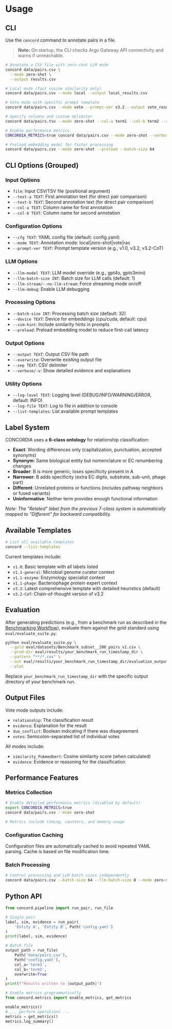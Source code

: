 # Usage

## CLI

Use the `concord` command to annotate pairs in a file.

> **Note:** On startup, the CLI checks Argo Gateway API connectivity and warns if unreachable.

```bash
# Annotate a CSV file with zero-shot LLM mode
concord data/pairs.csv \
  --mode zero-shot \
  --output results.csv

# Local mode (fast cosine similarity only)
concord data/pairs.csv --mode local --output local_results.csv

# Vote mode with specific prompt template
concord data/pairs.csv --mode vote --prompt-ver v3.2 --output vote_results.csv

# Specify columns and custom delimiter
concord data/pairs.tsv --mode zero-shot --col-a term1 --col-b term2 --sep '\t'

# Enable performance metrics
CONCORDIA_METRICS=true concord data/pairs.csv --mode zero-shot --verbose

# Preload embedding model for faster processing
concord data/pairs.csv --mode zero-shot --preload --batch-size 64
```

## CLI Options (Grouped)

### Input Options
- `file`: Input CSV/TSV file (positional argument)
- `--text-a TEXT`: First annotation text (for direct pair comparison)
- `--text-b TEXT`: Second annotation text (for direct pair comparison)
- `--col-a TEXT`: Column name for first annotation
- `--col-b TEXT`: Column name for second annotation

### Configuration Options
- `--cfg TEXT`: YAML config file (default: config.yaml)
- `--mode TEXT`: Annotation mode: local|zero-shot|vote|rac
- `--prompt-ver TEXT`: Prompt template version (e.g., v1.0, v3.2, v3.2-CoT)

### LLM Options
- `--llm-model TEXT`: LLM model override (e.g., gpt4o, gpto3mini)
- `--llm-batch-size INT`: Batch size for LLM calls (default: 1)
- `--llm-stream/--no-llm-stream`: Force streaming mode on/off
- `--llm-debug`: Enable LLM debugging

### Processing Options
- `--batch-size INT`: Processing batch size (default: 32)
- `--device TEXT`: Device for embeddings (cpu/cuda, default: cpu)
- `--sim-hint`: Include similarity hints in prompts
- `--preload`: Preload embedding model to reduce first-call latency

### Output Options
- `--output TEXT`: Output CSV file path
- `--overwrite`: Overwrite existing output file
- `--sep TEXT`: CSV delimiter
- `--verbose/-v`: Show detailed evidence and explanations

### Utility Options
- `--log-level TEXT`: Logging level (DEBUG/INFO/WARNING/ERROR, default: INFO)
- `--log-file TEXT`: Log to file in addition to console
- `--list-templates`: List available prompt templates

## Label System

CONCORDIA uses a **6-class ontology** for relationship classification:

- **Exact**: Wording differences only (capitalization, punctuation, accepted synonyms)
- **Synonym**: Same biological entity but nomenclature or EC renumbering changes
- **Broader**: B is more generic; loses specificity present in A
- **Narrower**: B adds specificity (extra EC digits, substrate, sub-unit, phage part)
- **Different**: Unrelated proteins or functions (includes pathway neighbors or fused variants)
- **Uninformative**: Neither term provides enough functional information

*Note: The "Related" label from the previous 7-class system is automatically mapped to "Different" for backward compatibility.*

## Available Templates

```bash
# List all available templates
concord --list-templates
```

Current templates include:
- `v1.0`: Basic template with all labels listed
- `v1.1-general`: Microbial genome curator context
- `v1.1-enzyme`: Enzymology specialist context
- `v1.1-phage`: Bacteriophage protein expert context
- `v3.2`: Latest comprehensive template with detailed heuristics (default)
- `v3.2-CoT`: Chain-of-thought version of v3.2

## Evaluation

After generating predictions (e.g., from a benchmark run as described in the [Benchmarking Workflow](benchmarking.md)), evaluate them against the gold standard using `eval/evaluate_suite.py`.

```bash
python eval/evaluate_suite.py \
  --gold eval/datasets/Benchmark_subset__200_pairs_v1.csv \
  --pred-dir eval/results/your_benchmark_run_timestamp_dir \
  --pattern "**/*.csv" \
  --out eval/results/your_benchmark_run_timestamp_dir/evaluation_output \
  --plot
```
Replace `your_benchmark_run_timestamp_dir` with the specific output directory of your benchmark run.

## Output Files

Vote mode outputs include:
- `relationship`: The classification result
- `evidence`: Explanation for the result 
- `duo_conflict`: Boolean indicating if there was disagreement
- `votes`: Semicolon-separated list of individual votes

All modes include:
- `similarity_Pubmedbert`: Cosine similarity score (when calculated)
- `evidence`: Evidence or reasoning for the classification

## Performance Features

### Metrics Collection
```bash
# Enable detailed performance metrics (disabled by default)
export CONCORDIA_METRICS=true
concord data/pairs.csv --mode zero-shot

# Metrics include timing, counters, and memory usage
```

### Configuration Caching
Configuration files are automatically cached to avoid repeated YAML parsing. Cache is based on file modification time.

### Batch Processing
```bash
# Control processing and LLM batch sizes independently
concord data/pairs.csv --batch-size 64 --llm-batch-size 8 --mode zero-shot
```

## Python API

```python
from concord.pipeline import run_pair, run_file

# Single pair
label, sim, evidence = run_pair(
    'Entity A', 'Entity B', Path('config.yaml')
)
print(label, sim, evidence)

# Batch file
output_path = run_file(
    Path('data/pairs.csv'),
    Path('config.yaml'),
    col_a='term1',
    col_b='term2',
    overwrite=True
)
print(f"Results written to {output_path}")

# Enable metrics programmatically
from concord.metrics import enable_metrics, get_metrics

enable_metrics()
# ... perform operations ...
metrics = get_metrics()
metrics.log_summary()